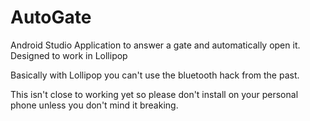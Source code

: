 # AutoGate
Android Studio Application to answer a gate and automatically open it. Designed to work in Lollipop


Basically with Lollipop you can't use the bluetooth hack from the past.

This isn't close to working yet so please don't install on your personal phone unless you don't mind it breaking.

